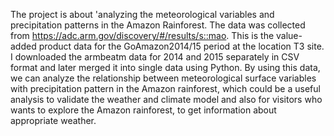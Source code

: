 The project is about 'analyzing the meteorological variables and precipitation patterns in the Amazon Rainforest.
The data was collected from https://adc.arm.gov/discovery/#/results/s::mao. This is the value-added product data for the GoAmazon2014/15 period at the location T3 site.
I downloaded the armbeatm data for 2014 and 2015 separately in CSV format and later merged it into single data using Python. By using this data, we can analyze the relationship between meteorological surface variables with precipitation pattern in the Amazon rainforest, which could be a useful analysis to validate the weather and climate model and also for visitors who wants to explore the Amazon rainforest, to get information about appropriate weather.


